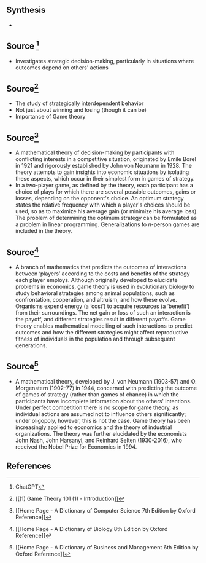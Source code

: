 ## Synthesis
- 
## Source [^1]
- Investigates strategic decision-making, particularly in situations where outcomes depend on others' actions

## Source[^2]
- The study of strategically interdependent behavior
- Not just about winning and losing (though it can be)
- Importance of Game theory
## Source[^3]
- A mathematical theory of decision-making by participants with conflicting interests in a competitive situation, originated by Emile Borel in 1921 and rigorously established by John von Neumann in 1928. The theory attempts to gain insights into economic situations by isolating these aspects, which occur in their simplest form in games of strategy.
- In a two-player game, as defined by the theory, each participant has a choice of plays for which there are several possible outcomes, gains or losses, depending on the opponent's choice. An optimum strategy states the relative frequency with which a player's choices should be used, so as to maximize his average gain (or minimize his average loss). The problem of determining the optimum strategy can be formulated as a problem in linear programming. Generalizations to $n$-person games are included in the theory.

## Source[^4]
- A branch of mathematics that predicts the outcomes of interactions between ‘players’ according to the costs and benefits of the strategy each player employs. Although originally developed to elucidate problems in economics, game theory is used in evolutionary biology to study behavioral strategies among animal populations, such as confrontation, cooperation, and altruism, and how these evolve. Organisms expend energy (a ‘cost’) to acquire resources (a ‘benefit’) from their surroundings. The net gain or loss of such an interaction is the payoff, and different strategies result in different payoffs. Game theory enables mathematical modelling of such interactions to predict outcomes and how the different strategies might affect reproductive fitness of individuals in the population and through subsequent generations.
## Source[^5]
- A mathematical theory, developed by J. von Neumann (1903-57) and O. Morgenstern (1902-77) in 1944, concerned with predicting the outcome of games of strategy (rather than games of chance) in which the participants have incomplete information about the others' intentions. Under perfect competition there is no scope for game theory, as individual actions are assumed not to influence others significantly; under oligopoly, however, this is not the case. Game theory has been increasingly applied to economics and the theory of industrial organizations. The theory was further elucidated by the economists John Nash, John Harsanyi, and Reinhard Selten (1930-2016), who received the Nobel Prize for Economics in 1994.
## References

[^1]: ChatGPT
[^2]: [[(1) Game Theory 101 (1) - Introduction]]
[^3]: [[Home Page - A Dictionary of Computer Science 7th Edition by Oxford Reference]]
[^4]: [[Home Page - A Dictionary of Biology 8th Edition by Oxford Reference]]
[^5]: [[Home Page - A Dictionary of Business and Management 6th Edition by Oxford Reference]]